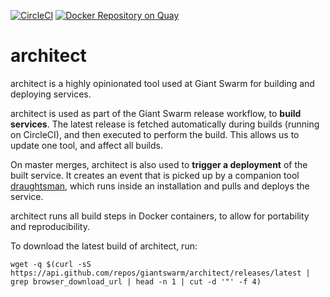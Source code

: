 [![CircleCI](https://circleci.com/gh/giantswarm/architect.svg?style=shield)](https://circleci.com/gh/giantswarm/architect) [![Docker Repository on Quay](https://quay.io/repository/giantswarm/architect/status "Docker Repository on Quay")](https://quay.io/repository/giantswarm/architect)

# architect

architect is a highly opinionated tool used at Giant Swarm for building and deploying services.

architect is used as part of the Giant Swarm release workflow, to **build services**.
The latest release is fetched automatically during builds (running on CircleCI),
and then executed to perform the build. This allows us to update one tool,
and affect all builds.

On master merges, architect is also used to **trigger a deployment** of the built
service. It creates an event that is picked up by a companion tool
[draughtsman](https://github.com/giantswarm/draughtsman), which runs inside an
installation and pulls and deploys the service.

architect runs all build steps in Docker containers, to allow for portability and reproducibility.

To download the latest build of architect, run:

```nohighlight
wget -q $(curl -sS https://api.github.com/repos/giantswarm/architect/releases/latest | grep browser_download_url | head -n 1 | cut -d '"' -f 4)
```
